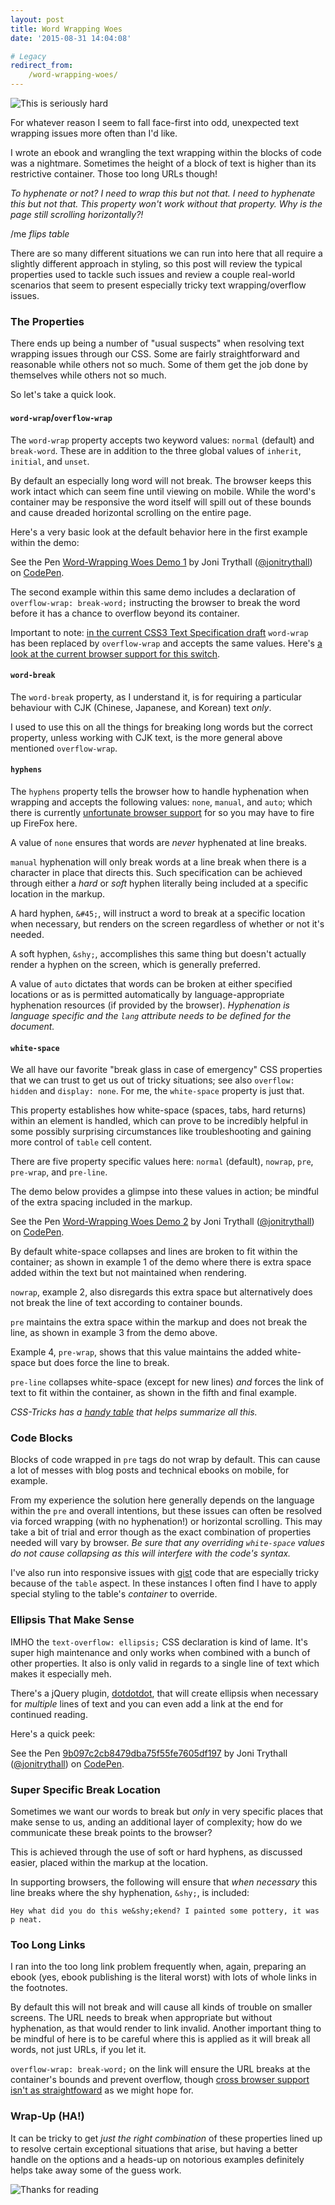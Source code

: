 ```yaml
---
layout: post
title: Word Wrapping Woes
date: '2015-08-31 14:04:08'

# Legacy
redirect_from:
    /word-wrapping-woes/
---
```


![This is seriously hard](/content/2015/Aug/wrap-4.png)

For whatever reason I seem to fall face-first into odd, unexpected text wrapping issues more often than I'd like.

I wrote an ebook and wrangling the text wrapping within the blocks of code was a nightmare. Sometimes the height of a block of text is higher than its restrictive container. Those too long URLs though!

*To hyphenate or not? I need to wrap this but not that. I need to hyphenate this but not that. This property won't work without that property. Why is the page still scrolling horizontally?!*

/me *flips table*

There are so many different situations we can run into here that all require a slightly different approach in styling, so this post will review the typical properties used to tackle such issues and review a couple real-world scenarios that seem to present especially tricky text wrapping/overflow issues.

### The Properties
There ends up being a number of "usual suspects" when resolving text wrapping issues through our CSS. Some are fairly straightforward and reasonable while others not so much. Some of them get the job done by themselves while others not so much.

So let's take a quick look.

#### `word-wrap`/`overflow-wrap`
The `word-wrap` property accepts two keyword values: `normal` (default) and `break-word`. These are in addition to the three global values of `inherit`, `initial`, and `unset`.

By default an especially long word will not break. The browser keeps this work intact which can seem fine until viewing on mobile. While the word's container may be responsive the word itself will spill out of these bounds and cause dreaded horizontal scrolling on the entire page.

Here's a very basic look at the default behavior here in the first example within the demo:

 <p data-height="200" data-theme-id="18341" data-slug-hash="2f7e98827821ad6902d91471df628b90" data-default-tab="result" data-user="jonitrythall" class='codepen'>See the Pen <a href='http://codepen.io/jonitrythall/pen/2f7e98827821ad6902d91471df628b90/'>Word-Wrapping Woes Demo 1</a> by Joni Trythall  (<a href='http://codepen.io/jonitrythall'>@jonitrythall</a>) on <a href='http://codepen.io'>CodePen</a>.</p>
<script async src="//assets.codepen.io/assets/embed/ei.js"></script>

The second example within this same demo includes a declaration of `overflow-wrap: break-word;` instructing the browser to break the word before it has a chance to overflow beyond its container.

Important to note: [in the current CSS3 Text Specification draft](http://www.w3.org/TR/css3-text/#overflow-wrap) `word-wrap` has been replaced by `overflow-wrap` and accepts the same values. Here's [a look at the current browser support for this switch](http://caniuse.com/#search=overflow-wrap).

#### `word-break`
The `word-break` property, as I understand it, is for requiring a particular behaviour with CJK (Chinese, Japanese, and Korean) text *only*.

I used to use this on all the things for breaking long words but the correct property, unless working with CJK text, is the more general above mentioned `overflow-wrap`.

#### `hyphens`
The `hyphens` property tells the browser how to handle hyphenation when wrapping and accepts the following values: `none`, `manual`, and `auto`; which there is currently [unfortunate browser support](http://caniuse.com/#search=hyphens) for so you may have to fire up FireFox here.

A value of `none` ensures that words are *never* hyphenated at line breaks.

`manual` hyphenation will only break words at a line break when there is a character in place that directs this. Such specification can be achieved  through either a *hard* or *soft* hyphen literally being included at a specific location in the markup.

A hard hyphen, `&#45;`, will instruct a word to break at a specific location when necessary, but renders on the screen regardless of whether or not it's needed.

A soft hyphen, `&shy;`, accomplishes this same thing but doesn't actually render a hyphen on the screen, which is generally preferred.

A value of `auto` dictates that words can be broken at either specified locations or as is permitted automatically by language-appropriate hyphenation resources (if provided by the browser). *Hyphenation is language specific and the `lang` attribute needs to be defined for the document.*

#### `white-space`
We all have our favorite "break glass in case of emergency" CSS properties that we can trust to get us out of tricky situations; see also `overflow: hidden` and `display: none`. For me, the `white-space` property is just that.

This property establishes how white-space (spaces, tabs, hard returns) within an element is handled, which can prove to be incredibly helpful in some possibly surprising circumstances like troubleshooting and gaining more control of `table` cell content.

There are five property specific values here: `normal` (default), `nowrap`, `pre`, `pre-wrap`, and `pre-line`.

The demo below provides a glimpse into these values in action; be mindful of the extra spacing included in the markup.

<p data-height="268" data-theme-id="18341" data-slug-hash="8d0b9da990348f6bf7f2b57da693b7e5" data-default-tab="result" data-user="jonitrythall" class='codepen'>See the Pen <a href='http://codepen.io/jonitrythall/pen/8d0b9da990348f6bf7f2b57da693b7e5/'>Word-Wrapping Woes Demo 2</a> by Joni Trythall  (<a href='http://codepen.io/jonitrythall'>@jonitrythall</a>) on <a href='http://codepen.io'>CodePen</a>.</p>
<script async src="//assets.codepen.io/assets/embed/ei.js"></script>

By default white-space collapses and lines are broken to fit within the container; as shown in example 1 of the demo where there is extra space added within the text but not maintained when rendering.

`nowrap`, example 2, also disregards this extra space but alternatively does not break the line of text according to container bounds.

`pre` maintains the extra space within the markup and does not break the line, as shown in example 3 from the demo above.

Example 4, `pre-wrap`, shows that this value maintains the added white-space but does force the line to break.

`pre-line` collapses white-space (except for new lines) *and* forces the link of text to fit within the container, as shown in the fifth and final example.

*CSS-Tricks has a [handy table](https://css-tricks.com/almanac/properties/w/whitespace/) that helps summarize all this.*

### Code Blocks
Blocks of code wrapped in `pre` tags do not wrap by default. This can cause a lot of messes with blog posts and technical ebooks on mobile, for example.

From my experience the solution here generally depends on the language within the `pre` and overall intentions, but these issues can often be resolved via forced wrapping (with no hyphenation!) or horizontal scrolling. This may take a bit of trial and error though as the exact combination of properties needed will vary by browser. *Be sure that any overriding `white-space` values do not cause collapsing as this will interfere with the code's syntax.*

I've also run into responsive issues with [gist](https://gist.github.com/)  code that are especially tricky because of the `table` aspect. In these instances I often find I have to apply special styling to the table's *container* to override.

### Ellipsis That Make Sense
IMHO the `text-overflow: ellipsis;` CSS declaration is kind of lame. It's super high maintenance and only works when combined with a bunch of other properties. It also is only valid in regards to a single line of text which makes it especially meh.

There's a jQuery plugin, [dotdotdot](http://dotdotdot.frebsite.nl/), that will create ellipsis when necessary for *multiple* lines of text and you can even add a link at the end for continued reading.

Here's a quick peek:

<p data-height="300" data-theme-id="18341" data-slug-hash="9b097c2cb8479dba75f55fe7605df197" data-default-tab="result" data-user="jonitrythall" class='codepen'>See the Pen <a href='http://codepen.io/jonitrythall/pen/9b097c2cb8479dba75f55fe7605df197/'>9b097c2cb8479dba75f55fe7605df197</a> by Joni Trythall  (<a href='http://codepen.io/jonitrythall'>@jonitrythall</a>) on <a href='http://codepen.io'>CodePen</a>.</p>
<script async src="//assets.codepen.io/assets/embed/ei.js"></script>

### Super Specific Break Location
Sometimes we want our words to break but *only* in very specific places that make sense to us, anding an additional layer of complexity; how do we communicate these break points to the browser?

This is achieved through the use of soft or hard hyphens, as discussed easier, placed within the markup at the location.

In supporting browsers, the following will ensure that *when necessary* this line breaks where the shy hyphenation, `&shy;`, is included:

	Hey what did you do this we&shy;ekend? I painted some pottery, it was p neat.

### Too Long Links
I ran into the too long link problem frequently when, again, preparing an ebook (yes, ebook publishing is the literal worst) with lots of whole links in the footnotes.

By default this will not break and will cause all kinds of trouble on smaller screens. The URL needs to break when appropriate but without hyphenation, as that would render to link invalid. Another important thing to be mindful of here is to be careful where this is applied as it will break all words, not just URLs, if you let it.

`overflow-wrap: break-word;` on the link will ensure the URL breaks at the container's bounds and prevent overflow, though [cross browser support isn't as straightfoward](https://css-tricks.com/snippets/css/prevent-long-urls-from-breaking-out-of-container/) as we might hope for.


### Wrap-Up (HA!)
It can be tricky to get *just the right combination* of these properties lined up to resolve certain exceptional situations that arise, but having a better handle on the options and a heads-up on notorious examples definitely helps take away some of the guess work.

![Thanks for reading](/content/2015/Aug/end-3.png)
